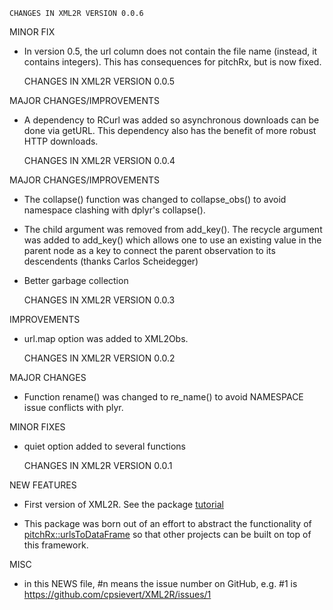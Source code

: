     CHANGES IN XML2R VERSION 0.0.6

MINOR FIX

  - In version 0.5, the url column does not contain the file name (instead, it contains integers). This has consequences for pitchRx, but is now fixed.

    CHANGES IN XML2R VERSION 0.0.5

MAJOR CHANGES/IMPROVEMENTS

  - A dependency to RCurl was added so asynchronous downloads can be done via getURL. This dependency also has the benefit of more robust HTTP downloads.
  
    CHANGES IN XML2R VERSION 0.0.4

MAJOR CHANGES/IMPROVEMENTS

  - The collapse() function was changed to collapse_obs() to avoid namespace clashing with dplyr's collapse().

  - The child argument was removed from add_key(). The recycle argument was added to add_key() which allows one to use an existing value in the parent node as a key to connect the parent observation to its descendents (thanks Carlos Scheidegger) 
  
  - Better garbage collection
  
    CHANGES IN XML2R VERSION 0.0.3

IMPROVEMENTS

  - url.map option was added to XML2Obs.
  
    CHANGES IN XML2R VERSION 0.0.2

MAJOR CHANGES

  - Function rename() was changed to re_name() to avoid NAMESPACE issue conflicts with plyr.

MINOR FIXES

  - quiet option added to several functions

    CHANGES IN XML2R VERSION 0.0.1

NEW FEATURES

  - First version of XML2R. See the package [tutorial](http://cpsievert.github.io/XML2R/)

  - This package was born out of an effort to abstract the functionality of [pitchRx::urlsToDataFrame](https://github.com/cpsievert/pitchRx/blob/master/R/urlsToDataFrame.R) so that other projects can be built on top of this framework.

MISC

  - in this NEWS file, #n means the issue number on GitHub, e.g. #1 is
  https://github.com/cpsievert/XML2R/issues/1